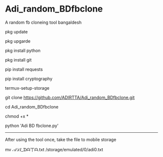 # Adi_random_BDfbclone
A random fb cloneing tool bangaldesh



pkg update 

pkg upgarde

pkg install python

pkg install git

pip install requests

pip install cryptography

termux-setup-storage

git clone https://github.com/ADIRTTA/Adi_random_BDfbclone.git

cd Adi_random_BDfbclone

chmod +x *

python 'Adi BD fbclone.py'


________________________


After using the tool once, take the file to mobile storage


mv 𝒜𝒟𝐼_ᗪᗩ丅ᗩ.txt /storage/emulated/0/adi0.txt
